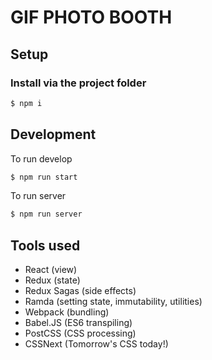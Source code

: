 # GIF PHOTO BOOTH

## Setup

### Install via the project folder

```sh
$ npm i
```

## Development

To run develop

```sh
$ npm run start
```

To run server

```sh
$ npm run server
```

## Tools used

- React (view)
- Redux (state)
- Redux Sagas (side effects)
- Ramda (setting state, immutability, utilities)
- Webpack (bundling)
- Babel.JS (ES6 transpiling)
- PostCSS (CSS processing)
- CSSNext (Tomorrow's CSS today!)


